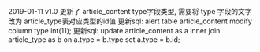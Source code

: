 2019-01-11 v1.0
更新了 article_content type字段类型, 需要将 type 字段的文字 改为 article_type表对应类型的id值
更新sql: alert table article_content modify column type int(11);
更新sql: update article_content as a inner join article_type as b on a.type = b.type set a.type = b.id;
